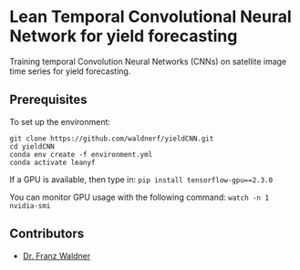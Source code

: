 # Lean Temporal Convolutional Neural Network for yield forecasting
Training temporal Convolution Neural Networks (CNNs) on satellite image time series for yield forecasting.


## Prerequisites
To set up the environment:

```
git clone https://github.com/waldnerf/yieldCNN.git
cd yieldCNN
conda env create -f environment.yml
conda activate leanyf
```
If a GPU is available, then type in:
```pip install tensorflow-gpu==2.3.0```

You can monitor GPU usage with the following command: 
```watch -n 1 nvidia-smi```

## Contributors
 - [Dr. Franz Waldner](https://scholar.google.com/citations?user=4z2zcXwAAAAJ&hl=en&oi=ao)


